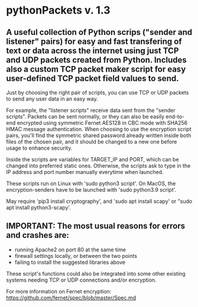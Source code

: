# pythonPackets v. 1.3

## A useful collection of Python scrips ("sender and listener" pairs) for easy and fast transfering of text or data across the internet using just TCP and UDP packets created from Python. Includes also a custom TCP packet maker script for easy user-defined TCP packet field values to send.

Just by choosing the right pair of scripts, you can use TCP or UDP packets to send any user data in an easy way.

For example, the "listener scripts" receive data sent from the "sender scripts". Packets can be sent normally, or they can also be easily end-to-end encrypted using symmetric Fernet AES128 in CBC mode with SHA256 HMAC message authentication. When choosing to use the encryption script pairs, you'll find the symmetric shared password already written inside both files of the chosen pair, and it should be changed to a new one before usage to enhance security.

Inside the scripts are variables for TARGET_IP and PORT, which can be changed into preferred static ones. Otherwise, the scripts ask to type in the IP address and port number manually everytime when launched.

These scripts run on Linux with 'sudo python3 script'. On MacOS, the encryption-senders have to be launched with 'sudo python3.9 script'.

May require 'pip3 install cryptography', and 'sudo apt install scapy' or "sudo apt install python3-scapy'.

## IMPORTANT: The most usual reasons for errors and crashes are:
- running Apache2 on port 80 at the same time
- firewall settings locally, or between the two points
- failing to install the suggested libraries above

These script's functions could also be integrated into some other existing systems needing TCP or UDP connections and/or encryption.

For more information on Fernet encryption: https://github.com/fernet/spec/blob/master/Spec.md
